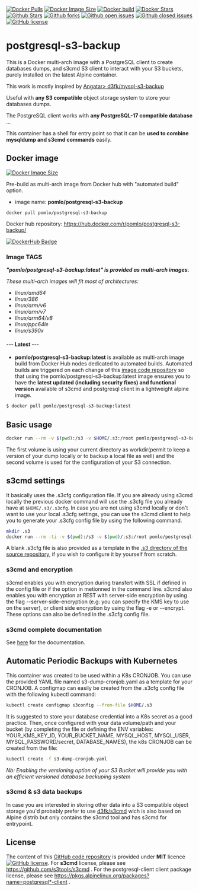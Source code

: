 [![Docker Pulls](https://badgen.net/docker/pulls/pomlo/postgresql-s3-backup?icon=docker&label=pulls&cache=600)](https://hub.docker.com/r/pomlo/postgresql-s3-backup/tags) [![Docker Image Size](https://badgen.net/docker/size/pomlo/postgresql-s3-backup/latest?icon=docker&label=image%20size&cache=600)](https://hub.docker.com/r/pomlo/postgresql-s3-backup/tags) [![Docker build](https://img.shields.io/badge/automated-automated?style=flat&logo=docker&logoColor=blue&label=build&color=green&cacheSeconds=600)](https://hub.docker.com/r/pomlo/postgresql-s3-backup/tags) [![Docker Stars](https://badgen.net/docker/stars/dpomlo/postgresql-s3-backup?icon=docker&label=stars&color=green&cache=600)](https://hub.docker.com/r/pomlo/postgresql-s3-backup) [![Github Stars](https://img.shields.io/github/stars/Pomlo/postgresql-s3-backup?label=stars&logo=github&color=green&style=flat&cacheSeconds=600)](https://github.com/Pomlo/postgresql-s3-backup) [![Github forks](https://img.shields.io/github/forks/Pomlo/postgresql-s3-backup?logo=github&style=flat&cacheSeconds=600)](https://github.com/Pomlo/postgresql-s3-backup/fork) [![Github open issues](https://img.shields.io/github/issues-raw/Pomlo/postgresql-s3-backup?logo=github&color=yellow&cacheSeconds=600)](https://github.com/Pomlo/postgresql-s3-backup/issues) [![Github closed issues](https://img.shields.io/github/issues-closed-raw/Pomlo/postgresql-s3-backup?logo=github&color=green&cacheSeconds=600)](https://github.com/Pomlo/postgresql-s3-backup/issues?q=is%3Aissue+is%3Aclosed) [![GitHub license](https://img.shields.io/github/license/Pomlo/postgresql-s3-backup)](https://github.com/Pomlo/postgresql-s3-backup/blob/master/LICENSE)


# postgresql-s3-backup
This is a Docker multi-arch image with a PostgreSQL client to create databases dumps, and s3cmd S3 client to interact with your S3 buckets, purely installed on the latest Alpine container.

This work is mostly inspired by [Angatar> d3fk/mysql-s3-backup](https://github.com/Angatar/mysql-s3-backup)

Useful with **any S3 compatible** object storage system to store your databases dumps.

The PostgreSQL client works with **any PostgreSQL-17 compatible database** ...

This container has a shell for entry point so that it can be **used to combine mysqldump and s3cmd commands** easily.

## Docker image
[![Docker Image Size](https://badgen.net/docker/size/pomlo/postgresql-s3-backup/latest?icon=docker&label=compressed%20size)](https://hub.docker.com/r/pomlo/postgresql-s3-backup/tags)

Pre-build as multi-arch image from Docker hub with "automated build" option.

- image name: **pomlo/postgresql-s3-backup**

`docker pull pomlo/postgresql-s3-backup`

Docker hub repository: https://hub.docker.com/r/pomlo/postgresql-s3-backup/

[![DockerHub Badge](https://dockeri.co/image/pomlo/postgresql-s3-backup)](https://hub.docker.com/r/pomlo/postgresql-s3-backup)

### Image TAGS
***"pomlo/postgresql-s3-backup:latest" is provided as multi-arch images.***

*These multi-arch images will fit most of architectures:*

- *linux/amd64*
- *linux/386*
- *linux/arm/v6*
- *linux/arm/v7*
- *linux/arm64/v8*
- *linux/ppc64le*
- *linux/s390x*


#### --- Latest ---

- **pomlo/postgresql-s3-backup:latest** is available as multi-arch image build from Docker Hub nodes dedicated to automated builds. Automated builds are triggered on each change of this [image code repository](https://github.com/Pomlo/postgresql-s3-backup) so that using the pomlo/postgresql-s3-backup:latest image ensures you to have the **latest updated (including security fixes) and functional version** available of s3cmd and postgresql client in a lightweight alpine image.

```sh
$ docker pull pomlo/postgresql-s3-backup:latest
```


## Basic usage

```sh
docker run --rm -v $(pwd):/s3 -v $HOME/.s3:/root pomlo/postgresql-s3-backup sh -c 'pg_dump -h ${PGSQL_HOST:localhost} -u ${PGSQL_USER:postgres} --password=${PGSQL_PASSWORD:your_password} ${DATABASE_NAME:postgres}> "$(date +%F_%H)_${DATABASE_NAME:postgres}_pgsqldump.sql" && s3cmd put --ssl  . s3://${BUCKET_NAME}'
```
The first volume is using your current directory as workdir(permit to keep a version of your dump locally or to backup a local file as well) and the second volume is used for the configuration of your S3 connection.

## s3cmd settings

It basically uses the .s3cfg configuration file. If you are already using s3cmd locally the previous docker command will use the .s3cfg file you already have at ``$HOME/.s3/.s3cfg``. In case you are not using s3cmd locally or don't want to use your local .s3cfg settings, you can use the s3cmd client to help you to generate your .s3cfg config file by using the following command.

```sh
mkdir .s3
docker run --rm -ti -v $(pwd):/s3 -v $(pwd)/.s3:/root pomlo/postgresql-s3-backup s3cmd --configure
```
A blank .s3cfg file is also provided as a template in the [.s3 directory of the source repository](https://github.com/Pomlo/postgresql-s3-backup/tree/master/.s3), if you wish to configure it by yourself from scratch.

### s3cmd and encryption
s3cmd enables you with encryption during transfert with SSL if defined in the config file or if the option in metionned in the command line.
s3cmd also enables you with encryption at REST with server-side encryption by using the flag --server-side-encryption (e.g: you can specify the KMS key to use on the server), or client side encryption by using the flag -e or --encrypt. These options can also be defined in the .s3cfg config file.

### s3cmd complete documentation

See [here](http://s3tools.org/usage) for the documentation.


## Automatic Periodic Backups with Kubernetes

This container was created to be used within a K8s CRONJOB.
You can use the provided YAML file named s3-dump-cronjob.yaml as a template for your CRONJOB.
A configmap can easily be created from the .s3cfg config file with the following kubectl command:
```sh
kubectl create configmap s3config --from-file $HOME/.s3
```
It is suggested to store your database credential into a K8s secret as a good practice.
Then, once configured with your data volume/path and your bucket (by completing the file or defining the ENV variables: YOUR_KMS_KEY_ID, YOUR_BUCKET_NAME, MYSQL_HOST, MYSQL_USER, MYSQL_PASSWORD/secret, DATABASE_NAMES), the k8s CRONJOB can be created from the file:
```sh
kubectl create -f s3-dump-cronjob.yaml
```
*Nb: Enabling the versioning option of your S3 Bucket will provide you with an efficient versioned database backuping system*

### s3cmd & s3 data backups

In case you are interested in storing other data into a S3 compatible object storage you'd probably prefer to use [d3fk/s3cmd](https://hub.docker.com/r/d3fk/s3cmd) wich is also based on Alpine distrib but only contains the s3cmd tool and has s3cmd for entrypoint.


## License

The content of this [GitHub code repository](https://github.com/Pomlo/postgresql-s3-backup) is provided under **MIT** licence
[![GitHub license](https://img.shields.io/github/license/Pomlo/postgresql-s3-backup)](https://github.com/Pomlo/postgresql-s3-backup/blob/master/LICENSE). 
For **s3cmd** license, please see https://github.com/s3tools/s3cmd . 
For the postgresql-client client package license, please see https://pkgs.alpinelinux.org/packages?name=postgresql*-client .
